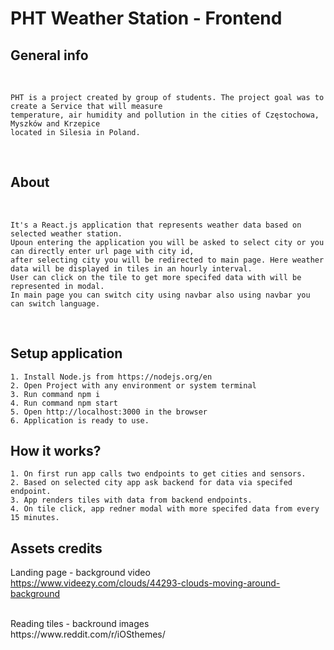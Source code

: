 # **PHT Weather Station - Frontend**

## **General info**

<br>

    PHT is a project created by group of students. The project goal was to create a Service that will measure
    temperature, air humidity and pollution in the cities of Częstochowa, Myszków and Krzepice
    located in Silesia in Poland.

<br>

## **About**

<br>

    It's a React.js application that represents weather data based on selected weather station. 
    Upoun entering the application you will be asked to select city or you can directly enter url page with city id, 
    after selecting city you will be redirected to main page. Here weather data will be displayed in tiles in an hourly interval.
    User can click on the tile to get more specifed data with will be represented in modal.
    In main page you can switch city using navbar also using navbar you can switch language.

<br>

## **Setup application**

    1. Install Node.js from https://nodejs.org/en
    2. Open Project with any environment or system terminal
    3. Run command npm i
    4. Run command npm start
    5. Open http://localhost:3000 in the browser
    6. Application is ready to use.

## **How it works?**
    
    1. On first run app calls two endpoints to get cities and sensors.
    2. Based on selected city app ask backend for data via specifed endpoint.
    3. App renders tiles with data from backend endpoints.
    4. On tile click, app redner modal with more specifed data from every 15 minutes.

## **Assets credits**

Landing page - background video 
<br>
https://www.videezy.com/clouds/44293-clouds-moving-around-background
<br>

<br>
Reading tiles - backround images
<br>
https://www.reddit.com/r/iOSthemes/
